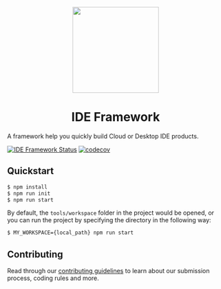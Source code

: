 <p align="center">
  <a href="./">
    <img width="200" src="https://img.alicdn.com/imgextra/i3/O1CN0102K7a124hKJUMJWdh_!!6000000007422-2-tps-200-200.png" />
  </a>
</p>

<h1 align="center">IDE Framework</h1>

A framework help you quickly build Cloud or Desktop IDE products.

[![IDE Framework Status](https://github.com/ide-framework/core/actions/workflows/nodejs.yml/badge.svg?branch=main)](https://github.com/ide-framework/core/actions/workflows/nodejs.yml) [![codecov](https://codecov.io/gh/ide-framework/core/branch/main/graph/badge.svg?token=07JAPLU957)](https://codecov.io/gh/ide-framework/core)

## Quickstart

```bash
$ npm install
$ npm run init
$ npm run start
```

By default, the `tools/workspace` folder in the project would be opened, or you can run the project by specifying the directory in the following way:

```bash
$ MY_WORKSPACE={local_path} npm run start
```

## Contributing

Read through our [contributing guidelines](./CONTRIBUTING) to learn about our submission process, coding rules and more.
